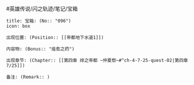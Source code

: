 #英雄传说/闪之轨迹/笔记/宝箱
```ad-quote
title: 宝箱: (No:: "096")
icon: box

出现位置: (Position:: [[帝都地下水道1]])

内容物: (Bonus:: "痊愈之药")

出现章节: (Chapter:: [[第四章 绯之帝都 ~仲夏祭~#^ch-4-7-25-quest-02|第四章7/25]])

备注: (Remark:: )

```
